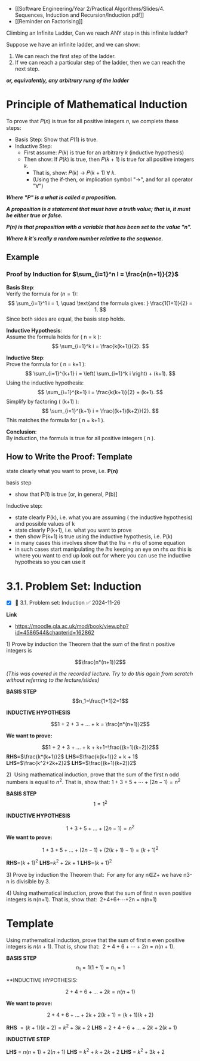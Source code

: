 - [[Software Engineering/Year 2/Practical Algorithms/Slides/4. Sequences, Induction and Recursion/Induction.pdf]]
- [[Reminder on Factorising]]

Climbing an Infinite Ladder, Can we reach ANY step in this infinite ladder?

Suppose we have an infinite ladder, and we can show: 
1. We can reach the first step of the ladder.
2. If we can reach a particular step of the ladder, then we can reach the next step.

***or, equivalently, any arbitrary rung of the ladder***

# Principle of Mathematical Induction

To prove that 𝑃(𝑛) is true for all positive integers 𝑛, we complete these steps: 
- Basis Step: Show that 𝑃(1) is true. 
- Inductive Step:
	- First assume: 𝑃(𝑘) is true for an arbitrary 𝑘 (inductive hypothesis) 
	- Then show: If 𝑃(𝑘) is true, then 𝑃(𝑘 + 1) is true for all positive integers 𝑘. 
		- That is, show: 𝑃(𝑘) → 𝑃(𝑘 + 1) ∀ 𝑘. 
		- (Using the if-then, or implication symbol "→", and for all operator "∀")

***Where "P" is a what is called a proposition.*** 

***A proposition is a statement that must have a truth value; that is, it must be either true or false.*** 

***P(n) is that proposition with a variable that has been set to the value "n".***

***Where k it's really a random number relative to the sequence.***

## Example

### Proof by Induction for $\sum_{i=1}^n I = \frac{n(n+1)}{2}$

**Basis Step**:  
Verify the formula for $(n = 1)$:  
$$
\sum_{i=1}^1 i = 1, \quad \text{and the formula gives: } \frac{1(1+1)}{2} = 1.
$$
Since both sides are equal, the basis step holds.

**Inductive Hypothesis**:  
Assume the formula holds for \( n = k \):  
$$
\sum_{i=1}^k i = \frac{k(k+1)}{2}.
$$

**Inductive Step**:  
Prove the formula for \( n = k+1 \):  
$$
\sum_{i=1}^{k+1} i = \left( \sum_{i=1}^k i \right) + (k+1).
$$
Using the inductive hypothesis:  
$$
\sum_{i=1}^{k+1} i = \frac{k(k+1)}{2} + (k+1).
$$ 
Simplify by factoring \( (k+1) \):  
$$
\sum_{i=1}^{k+1} i = \frac{(k+1)(k+2)}{2}.
$$
This matches the formula for \( n = k+1 \).

**Conclusion**:  
By induction, the formula is true for all positive integers \( n \).


## How to Write the Proof: Template
state clearly what you want to prove, i.e. **P(n)**

basis step
- show that P(1) is true [or, in general, P(b)]

Inductive step: 
- state clearly P(k), i.e. what you are assuming ( the inductive hypothesis) and possible values of k 
- state clearly P(k+1), i.e. what you want to prove
- then show P(k+1) is true using the inductive hypothesis, i.e. P(k) 
- in many cases this involves show that the $lhs = rhs$ of some equation 
- in such cases start manipulating the $lhs$ keeping an eye on rhs $as$ this is where you want to end up look out for where you can use the inductive hypothesis so you can use it

# 3.1. Problem Set: Induction
- [x] 🔽 3.1. Problem set: Induction ✅ 2024-11-26

**Link**
- <https://moodle.gla.ac.uk/mod/book/view.php?id=4586544&chapterid=162862>

1) Prove by induction the Theorem that the sum of the first n positive integers is 

$$\frac{n*(n+1)}2$$

*(This was covered in the recorded lecture. Try to do this again from scratch without referring to the lecture/slides)*

**BASIS STEP**
$$n_1=\frac{1+1}2=1$$

**INDUCTIVE HYPOTHESIS**

$$1 + 2 + 3 + … + k = \frac{n*(n+1)}2$$

**We want to prove:**

$$1 + 2 + 3 + … + k + k+1=\frac{(k+1)(k+2)}2$$
**RHS**=$\frac{k*(k+1)}2$
**LHS**=$\frac{k(k+1)}2 + k + 1$
**LHS**=$\frac{k^2+2k+2}2$
**LHS**=$\frac{(k+1)(k+2)}2$




2)  Using mathematical induction, prove that the sum of the first n odd numbers is equal to $n^2$. That is, show that: $1+3+5+⋯+(2n-1)=n^2$

**BASIS STEP**
$$1 = 1^2$$

**INDUCTIVE HYPOTHESIS**

$$1 + 3 + 5 + … + (2n-1) = n^2$$
**We want to prove:**

$$1 + 3 + 5 + … + (2n-1) + (2(k+1) - 1) = (k+1)^2$$

**RHS**=$(k+1)^2$
**LHS**=$k^2 + 2k + 1$
**LHS**=$(k+1)^2$

3) Prove by induction the Theorem that:  For any for any n∈ℤ+ we have n3-n is divisible by 3.  
  
4) Using mathematical induction, prove that the sum of first n even positive integers is n(n+1). That is, show that:  2+4+6+⋯+2n = n(n+1)
# Template
Using mathematical induction, prove that the sum of first n even positive integers is $n(n+1)$. That is, show that:  $2+4+6+⋯+2n = n(n+1)$.

**BASIS STEP**
$$n_{1}=1(1+1) = n_1=1$$

**INDUCTIVE HYPOTHESIS: 

$$2 + 4 + 6 + … + 2k = n(n+1)$$

**We want to prove:**

$$2 + 4 + 6 + … + 2k + 2(k+1)=(k+1)(k+2)$$

**RHS** $=(k+1)(k+2) = k^2+ 3k + 2$ 
**LHS** = $2 + 4 + 6 + … + 2k + 2(k+1)$

**INDUCTIVE STEP**

**LHS** = $n(n+1)+2(n+1)$
**LHS** = $k^2 + k + 2k + 2$
**LHS** = $k^2 + 3k + 2$

